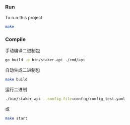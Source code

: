 ### Run

To run this project:

```sh
make
```

### Compile

手动编译二进制包

```sh
go build -o bin/staker-api ./cmd/api
```

自动生成二进制包

```sh
make build
```

运行二进制

```sh
./bin/staker-api --config-file=config/config_test.yaml
```

或
```sh
make start
```